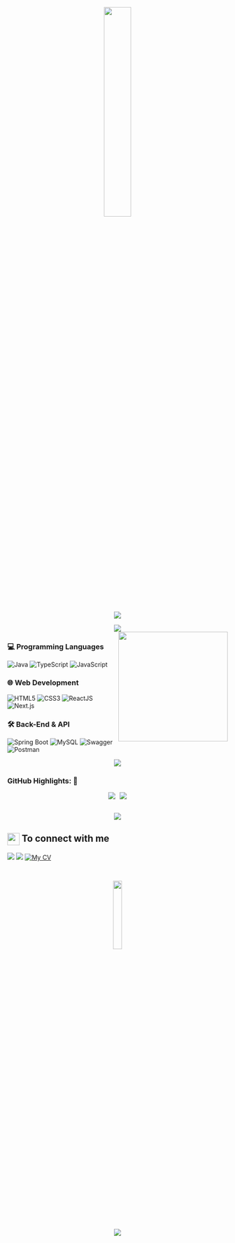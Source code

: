 <p align="center"><img src="animation.gif" width="35%"></p>

<p align="center">
<img src="https://readme-typing-svg.herokuapp.com?font=Architects+Daughter&center=true&vCenter=true&duration=3000&color=%2338C2FF&size=40&height=200&width=800&lines=Heyyy!+I'm+Thành+Đạt+%3C3;I+am+a+2nd+yr+at+FPT+University;I'+am+a+Software+Engineering;Welcome+to+my+profile+!">
</p>

<p  align="center">
<img src="https://user-images.githubusercontent.com/73097560/115834477-dbab4500-a447-11eb-908a-139a6edaec5c.gif">             
<br>
  
<img align="right" height="250" src="https://media1.tenor.com/m/_DOBjnGspYAAAAAC/code-coding.gif" />
  
### 💻 **Programming Languages**
![Java](https://img.shields.io/badge/-Java-007396?style=for-the-badge&logo=Java&logoColor=white)
![TypeScript](https://img.shields.io/badge/-TypeScript-3178C6?style=for-the-badge&logo=typescript&logoColor=white)
![JavaScript](https://img.shields.io/badge/-JavaScript-F7DF1E?style=for-the-badge&logo=javascript&logoColor=black)

### 🌐 **Web Development**
![HTML5](https://img.shields.io/badge/-HTML5-E34F26?style=for-the-badge&logo=html5&logoColor=white)
![CSS3](https://img.shields.io/badge/-CSS3-1572B6?style=for-the-badge&logo=css3&logoColor=white)
![ReactJS](https://img.shields.io/badge/-React-61DAFB?style=for-the-badge&logo=react&logoColor=black)
![Next.js](https://img.shields.io/badge/-Next.js-000000?style=for-the-badge&logo=nextdotjs&logoColor=white)

### 🛠️ **Back-End & API**
![Spring Boot](https://img.shields.io/badge/-Spring%20Boot-6DB33F?style=for-the-badge&logo=spring&logoColor=white)
![MySQL](https://img.shields.io/badge/-MySQL-4479A1?style=for-the-badge&logo=MySQL&logoColor=white)
![Swagger](https://img.shields.io/badge/-Swagger-85EA2D?style=for-the-badge&logo=swagger&logoColor=black)
![Postman](https://img.shields.io/badge/-Postman-FF6C37?style=for-the-badge&logo=postman&logoColor=white)





<p  align="center">
<img src="https://user-images.githubusercontent.com/73097560/115834477-dbab4500-a447-11eb-908a-139a6edaec5c.gif">             
<br>

### GitHub Highlights: :blossom:
<div style="display: flex; justify-content: center; align-items: center;">
  <a href="">
    <img align="center" src="http://github-readme-streak-stats.herokuapp.com?user=thanhdat2011&theme=material-palenight" style="margin-right: 10px;"/>
  </a>
  <a href="">
    <img align="center" src="https://github-readme-stats.vercel.app/api?username=thanhdat2011&count_private=true&show_icons=true&theme=material-palenight&include_all_commits=true"/>
  </a>
</div>
<br>

<p  align="center">
<img src="https://user-images.githubusercontent.com/73097560/115834477-dbab4500-a447-11eb-908a-139a6edaec5c.gif">             
<br>

<h2><img src="https://emojis.slackmojis.com/emojis/images/1579216111/7550/pikachu_wave.gif?1579216111" align="center"
                width="28" /> To connect with me</h2>

<p align = "center">
 
[<img src="https://img.shields.io/badge/linkedin-%230077B5.svg?&style=for-the-badge&logo=linkedin&logoColor=white" />](https://www.linkedin.com/in/th%C3%A0nh-%C4%91%E1%BA%A1t-a89553229/)
[<img src="https://img.shields.io/badge/facebook-%231877F2.svg?&style=for-the-badge&logo=facebook&logoColor=white" />](https://www.facebook.com/profile.php?id=100010279033615) 
[![My CV](https://img.shields.io/badge/My%20CV-blue?style=for-the-badge&logo=adobe&logoColor=white)](https://drive.google.com/file/d/1dIl8dl7zEF2pnQBg3HY55fCrAri9eDht/view?usp=drive_link)

</p>
  
<br>
<p align="center"">
<img src="https://media.giphy.com/media/jpVnC65DmYeyRL4LHS/giphy.gif" width="20%">
</p>

<p  align="center">
<img src="https://user-images.githubusercontent.com/73097560/115834477-dbab4500-a447-11eb-908a-139a6edaec5c.gif">             
<br>




